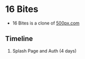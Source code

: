 # 16 Bites

- 16 Bites is a clone of [500px.com](https://500px.com/)

## Timeline

1. Splash Page and Auth (4 days)
